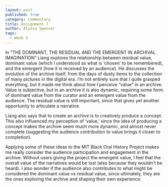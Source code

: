 ```yaml
---
layout: post
published: true
category: commentary
title: Assignment 7
author: Alyssa Spencer
tags:
  - Week 5
---
```

In “THE DOMINANT, THE RESIDUAL AND THE EMERGENT IN ARCHIVAL IMAGINATION” Liang explores the relationship between residual value, dominant value (which I understood as what is ‘chosen’ to be remembered), and the emergent (how it is received by an audience). He discusses the evolution of the archive itself, from the days of dusty items to the collection of many pictures in the digital era. I’m not entirely sure that I quite grasped everything, but it made me think about how I perceive “value” in an archive. Value is subjective, but in an archive it is also dynamic, requiring some form of dominant value from the curator and an emergent value from the audience. The residual value is still important, since that gives yet another opportunity to articulate a narrative.

Liang also says that to create an archive is to creatively produce a concept. This also influenced my perception of ‘value,’ since the idea of producing a concept makes the archive seem much more dynamic, and almost never complete (suggesting the audience contribution to value brings it closer to completion). 

Applying some of these ideas to the MIT Black Oral History Project makes me really consider the audience participation and engagement in the archive. Without users giving the project the emergent value, I feel that the overall value of the narratives would be lost (also because they wouldn’t be heard). I also wonder if the audience also contributes to what might be considered the dominant value vs residual value, since ultimately, they are the ones exploring the archive and shaping their own experience.
